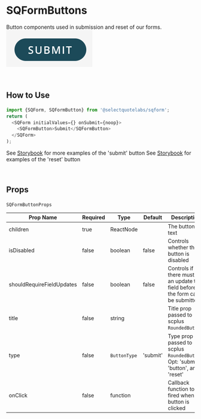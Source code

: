 # SQFormButtons

Button components used in submission and reset of our forms.
![SQForm Button Example](../../../images/SQFormButtonExample.png)

<br />

## How to Use

```js
import {SQForm, SQFormButton} from '@selectquotelabs/sqform';
return (
  <SQForm initialValues={} onSubmit={noop}>
    <SQFormButton>Submit</SQFormButton>
  </SQForm>
);
```

See [Storybook](https://master--5f4431386ea00a00220d495c.chromatic.com/?path=/story/components-sqformbutton--default) for more examples of the 'submit' button
See [Storybook](https://master--5f4431386ea00a00220d495c.chromatic.com/?path=/story/components-sqformresetbuttonwithconfirmation--default) for examples of the 'reset' button

<br />

## Props

`SQFormButtonProps`

| Prop Name                 | Required | Type         | Default  | Description                                                                      |
| ------------------------- | -------- | ------------ | -------- | -------------------------------------------------------------------------------- |
| children                  | true     | ReactNode    |          | The button's text                                                                |
| isDisabled                | false    | boolean      | false    | Controls whether the button is disabled                                          |
| shouldRequireFieldUpdates | false    | boolean      | false    | Controls if there must be an update to a field before the form can be submitted  |
| title                     | false    | string       |          | Title prop passed to scplus `RoundedButton`                                      |
| type                      | false    | `ButtonType` | 'submit' | Type prop passed to scplus `RoundedButton`. Opt: 'submit', 'button', and 'reset' |
| onClick                   | false    | function     |          | Callback function to be fired when button is clicked                             |
